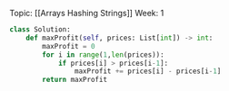 
Topic: [[Arrays Hashing Strings]]
Week: 1
```python
class Solution:
	def maxProfit(self, prices: List[int]) -> int:
		maxProfit = 0
		for i in range(1,len(prices)):
			if prices[i] > prices[i-1]:
				maxProfit += prices[i] - prices[i-1]
		return maxProfit
```
